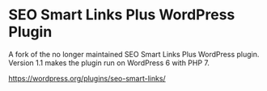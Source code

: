 # SEO Smart Links Plus WordPress Plugin

A fork of the no longer maintained SEO Smart Links Plus WordPress plugin. 
Version 1.1 makes the plugin run on WordPress 6 with PHP 7.

https://wordpress.org/plugins/seo-smart-links/
